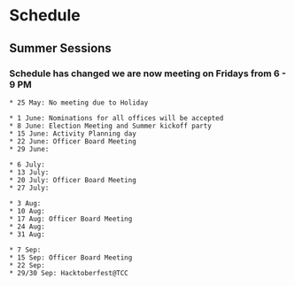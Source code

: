 # Schedule
## Summer Sessions
### **Schedule has changed** we are now meeting on Fridays from 6 - 9 PM

```
* 25 May: No meeting due to Holiday

* 1 June: Nominations for all offices will be accepted
* 8 June: Election Meeting and Summer kickoff party
* 15 June: Activity Planning day
* 22 June: Officer Board Meeting
* 29 June:

* 6 July:
* 13 July:
* 20 July: Officer Board Meeting
* 27 July:

* 3 Aug:
* 10 Aug:
* 17 Aug: Officer Board Meeting
* 24 Aug:
* 31 Aug:

* 7 Sep:
* 15 Sep: Officer Board Meeting
* 22 Sep:
* 29/30 Sep: Hacktoberfest@TCC
```
